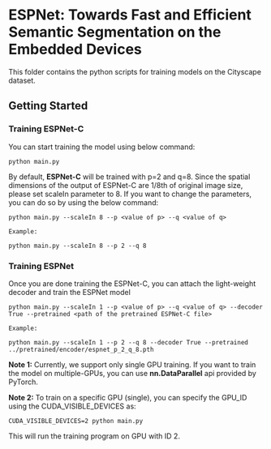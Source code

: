 # ESPNet: Towards Fast and Efficient Semantic Segmentation on the Embedded Devices

This folder contains the python scripts for training models on the Cityscape dataset.


## Getting Started

### Training ESPNet-C

You can start training the model using below command:

```
python main.py 
```

By default, **ESPNet-C** will be trained with p=2 and q=8. Since the spatial dimensions of the output of ESPNet-C are 1/8th of original image size, please set scaleIn parameter to 8. If you want to change the parameters, you can do so by using the below command:

```
python main.py --scaleIn 8 --p <value of p> --q <value of q>

Example:

python main.py --scaleIn 8 --p 2 --q 8
```

### Training ESPNet
Once you are done training the ESPNet-C, you can attach the light-weight decoder and train the ESPNet model

```
python main.py --scaleIn 1 --p <value of p> --q <value of q> --decoder True --pretrained <path of the pretrained ESPNet-C file>

Example: 

python main.py --scaleIn 1 --p 2 --q 8 --decoder True --pretrained ../pretrained/encoder/espnet_p_2_q_8.pth
```

**Note 1:** Currently, we support only single GPU training. If you want to train the model on multiple-GPUs, you can use **nn.DataParallel** api provided by PyTorch.

**Note 2:** To train on a specific GPU (single), you can specify the GPU_ID using the CUDA_VISIBLE_DEVICES as:

```
CUDA_VISIBLE_DEVICES=2 python main.py
```

This will run the training program on GPU with ID 2.
